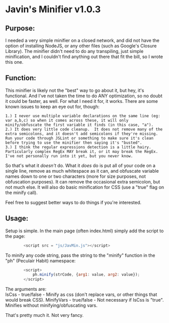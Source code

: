 # Javin's Minifier v1.0.3
## Purpose: 
I needed a very simple minifier on a closed network, and did not have the option of installing NodeJS, or any other files (such as Google's Closure Library).  The minifier didn't need to do any transpiling, just simple minification, and I couldn't find anything out there that fit the bill, so I wrote this one.

## Function: 
This minifier is likely not the "best" way to go about it, but hey, it's functional.  And I've not taken the time to do ANY optimization, so no doubt it could be faster, as well.  For what I need it for, it works.  There are some known issues to keep an eye out for, though: 

    1.) I never use multiple variable declarations on the same line (eg: var a,b,c) so when it comes across these, it will only minify/obfuscate the first variable it finds (in this case, "a").  
    2.) It does very little code cleanup.  It does not remove many of the extra semicolons, and it doesn't add semicolons if they're missing.  Run your code through JSLint or something to make sure it's clean before trying to use the minifier then saying it's "busted".  
    3.) I think the regular expressions detection is a little hairy.  Particularly complex RegEx MAY break it, or it may break the RegEx.  I've not personally run into it yet, but you never know. 
    
So that's what it *doesn't* do.  What it *does* do is put all of your code on a single line, remove as much whitespace as it can, and obfuscate variable names down to one or two characters (more for size purposes, not obfuscation purposes).  It can remove the occasional extra semicolon, but not much else.  It will also do basic minification for CSS (use a "true" flag on the minify call).

Feel free to suggest better ways to do things if you're interested.

## Usage: 
Setup is simple.  In the main page (often index.html) simply add the script to the page:

```javascript
        <script src = "js/JavMin.js"></script>
```
    
To minify any code string, pass the string to the "minify" function in the "ph" (Peculair Habit) namespace:  

```javascript
        <script>
            ph.minify(strCode, {arg1: value, arg2: value});
        </script>
```
The arguments are:  
    IsCss - true/false - Minify as css (don't replace vars, or other things that would break CSS).
    MinifyVars - true/false - Not necessary if IsCss is "true".  Minifies without minifying/obfuscating vars.

That's pretty much it.  Not very fancy.
